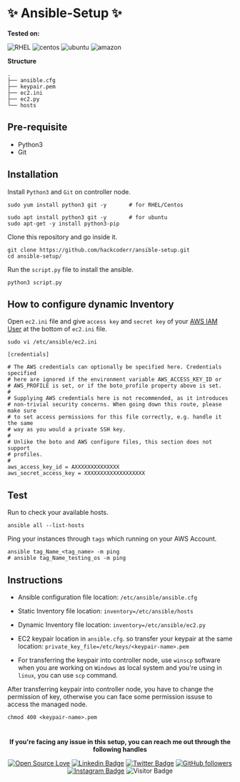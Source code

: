 # :sparkles: Ansible-Setup :sparkles:

**Tested on:**
 
![RHEL](https://img.shields.io/badge/Red%20Hat-EE0000?style=for-the-badge&logo=redhat&logoColor=white)
![centos](https://img.shields.io/badge/Cent%20OS-262577?style=for-the-badge&logo=CentOS&logoColor=white)
![ubuntu](https://img.shields.io/badge/Ubuntu-E95420?style=for-the-badge&logo=ubuntu&logoColor=white)
![amazon](https://img.shields.io/badge/Amazon_Linux-FF9900?style=for-the-badge&logo=amazonaws&logoColor=white)

**Structure**
```
.
├── ansible.cfg
├── keypair.pem
├── ec2.ini
├── ec2.py
└── hosts
```


## Pre-requisite

* Python3
* Git

## Installation

Install ``Python3`` and ``Git`` on controller node.

```
sudo yum install python3 git -y       # for RHEL/Centos 
```

```
sudo apt install python3 git -y       # for ubuntu
sudo apt-get -y install python3-pip
```
 
Clone this repository and go inside it.
 
```
git clone https://github.com/hackcoderr/ansible-setup.git
cd ansible-setup/
```
  
 
Run the ``script.py`` file to install the ansible.

```
python3 script.py
```

## How to configure dynamic Inventory

Open ``ec2.ini`` file and give ``access key`` and ``secret key`` of your [AWS IAM User](https://www.techtarget.com/searchcloudcomputing/tutorial/Step-by-step-guide-on-how-to-create-an-IAM-user-in-AWS) at the bottom of ``ec2.ini`` file.

```
sudo vi /etc/ansible/ec2.ini
```


```
[credentials]

# The AWS credentials can optionally be specified here. Credentials specified
# here are ignored if the environment variable AWS_ACCESS_KEY_ID or
# AWS_PROFILE is set, or if the boto_profile property above is set.
#
# Supplying AWS credentials here is not recommended, as it introduces
# non-trivial security concerns. When going down this route, please make sure
# to set access permissions for this file correctly, e.g. handle it the same
# way as you would a private SSH key.
#
# Unlike the boto and AWS configure files, this section does not support
# profiles.
#
aws_access_key_id = AXXXXXXXXXXXXXX
aws_secret_access_key = XXXXXXXXXXXXXXXXXXX
```

## Test

Run to check your available hosts.
```
ansible all --list-hosts
```

Ping your instances through ``tags`` which running on your AWS Account.

```
ansible tag_Name_<tag_name> -m ping
# ansible tag_Name_testing_os -m ping
```

## Instructions

* Ansible configuration file location: ``/etc/ansible/ansible.cfg``

* Static Inventory file location: ``inventory=/etc/ansible/hosts``

* Dynamic Inventory file location: ``inventory=/etc/ansible/ec2.py``


* EC2 keypair location in ``ansible.cfg``. so transfer your keypair at the same location: ``private_key_file=/etc/keys/<keypair-name>.pem``


* For transferring the keypair into controller node,  use ``winscp`` software when you are working on ``Windows`` as local system and you're using in ``linux``, you can use  ``scp`` command.

After transferring keypair into controller node, you have to change the permission of key, otherwise you can face some permission issuse to access the managed node.

```
chmod 400 <keypair-name>.pem
```

#

 <!--social media icon-->
<div align="center">
 
**If you're facing any issue in this setup, you can reach me out through the following handles**
 
[![Open Source Love](https://badges.frapsoft.com/os/v2/open-source.svg?v=103)](https://github.com/hackcoderr)
[![Linkedin Badge](https://img.shields.io/badge/-Sachin%20Kumar-blue?style=social&logo=Linkedin&logoColor=blue&link=https://www.linkedin.com/in/hackcoderr/)](https://www.linkedin.com/in/hackcoderr/) [![Twitter Badge](http://img.shields.io/badge/-@hackcoderr-1ca0f1?style=social&logo=twitter&logoColor=blue&link=https://twitter.com/hackcoderr)](https://twitter.com/hackcoderr) [![GitHub followers](https://img.shields.io/github/followers/hackcoderr?label=Follow&style=social)](https://github.com/hackcoderr/?tab=follow)
[![Instagram Badge](https://img.shields.io/badge/-hackcoderr-blue?style=social&logo=Instagram&link=https://www.instagram.com/hackcoderr/)](https://www.instagram.com/hackcoderr/) 
![Visitor Badge](https://visitor-badge.laobi.icu/badge?page_id=hackcoderr.hackcoderr)

</div>  

</br>
